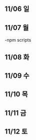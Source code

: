 ## 11/06 일


## 11/07 월
-npm scripts

## 11/08 화


## 11/09 수


## 11/10 목


## 11/11 금

 
## 11/12 토
